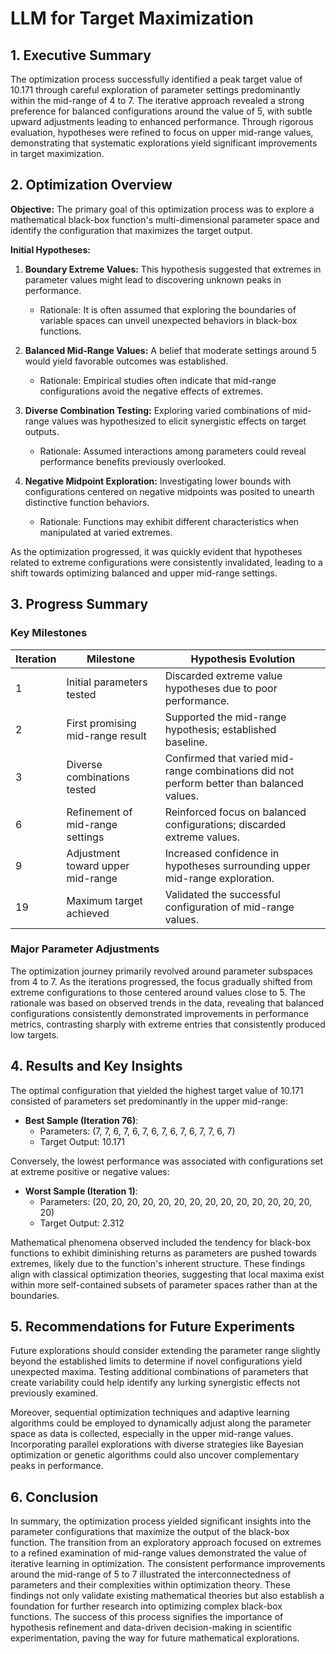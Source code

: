 # LLM for Target Maximization

## 1. Executive Summary

The optimization process successfully identified a peak target value of 10.171 through careful exploration of parameter settings predominantly within the mid-range of 4 to 7. The iterative approach revealed a strong preference for balanced configurations around the value of 5, with subtle upward adjustments leading to enhanced performance. Through rigorous evaluation, hypotheses were refined to focus on upper mid-range values, demonstrating that systematic explorations yield significant improvements in target maximization.

## 2. Optimization Overview

**Objective:** The primary goal of this optimization process was to explore a mathematical black-box function's multi-dimensional parameter space and identify the configuration that maximizes the target output.

**Initial Hypotheses:**
1. **Boundary Extreme Values:** This hypothesis suggested that extremes in parameter values might lead to discovering unknown peaks in performance.
   - Rationale: It is often assumed that exploring the boundaries of variable spaces can unveil unexpected behaviors in black-box functions.
   
2. **Balanced Mid-Range Values:** A belief that moderate settings around 5 would yield favorable outcomes was established.
   - Rationale: Empirical studies often indicate that mid-range configurations avoid the negative effects of extremes.

3. **Diverse Combination Testing:** Exploring varied combinations of mid-range values was hypothesized to elicit synergistic effects on target outputs.
   - Rationale: Assumed interactions among parameters could reveal performance benefits previously overlooked.

4. **Negative Midpoint Exploration:** Investigating lower bounds with configurations centered on negative midpoints was posited to unearth distinctive function behaviors.
   - Rationale: Functions may exhibit different characteristics when manipulated at varied extremes.

As the optimization progressed, it was quickly evident that hypotheses related to extreme configurations were consistently invalidated, leading to a shift towards optimizing balanced and upper mid-range settings.

## 3. Progress Summary

### Key Milestones

| Iteration | Milestone                       | Hypothesis Evolution                                            |
|-----------|--------------------------------|----------------------------------------------------------------|
| 1         | Initial parameters tested       | Discarded extreme value hypotheses due to poor performance.    |
| 2         | First promising mid-range result| Supported the mid-range hypothesis; established baseline.     |
| 3         | Diverse combinations tested      | Confirmed that varied mid-range combinations did not perform better than balanced values. |
| 6         | Refinement of mid-range settings | Reinforced focus on balanced configurations; discarded extreme values. |
| 9         | Adjustment toward upper mid-range | Increased confidence in hypotheses surrounding upper mid-range exploration. |
| 19        | Maximum target achieved         | Validated the successful configuration of mid-range values.  |

### Major Parameter Adjustments

The optimization journey primarily revolved around parameter subspaces from 4 to 7. As the iterations progressed, the focus gradually shifted from extreme configurations to those centered around values close to 5. The rationale was based on observed trends in the data, revealing that balanced configurations consistently demonstrated improvements in performance metrics, contrasting sharply with extreme entries that consistently produced low targets.

## 4. Results and Key Insights

The optimal configuration that yielded the highest target value of 10.171 consisted of parameters set predominantly in the upper mid-range:

- **Best Sample (Iteration 76)**:
  - Parameters: (7, 7, 6, 7, 6, 7, 6, 7, 6, 7, 6, 7, 7, 6, 7)
  - Target Output: 10.171

Conversely, the lowest performance was associated with configurations set at extreme positive or negative values:

- **Worst Sample (Iteration 1)**:
  - Parameters: (20, 20, 20, 20, 20, 20, 20, 20, 20, 20, 20, 20, 20, 20, 20)
  - Target Output: 2.312

Mathematical phenomena observed included the tendency for black-box functions to exhibit diminishing returns as parameters are pushed towards extremes, likely due to the function's inherent structure. These findings align with classical optimization theories, suggesting that local maxima exist within more self-contained subsets of parameter spaces rather than at the boundaries.

## 5. Recommendations for Future Experiments

Future explorations should consider extending the parameter range slightly beyond the established limits to determine if novel configurations yield unexpected maxima. Testing additional combinations of parameters that create variability could help identify any lurking synergistic effects not previously examined. 

Moreover, sequential optimization techniques and adaptive learning algorithms could be employed to dynamically adjust along the parameter space as data is collected, especially in the upper mid-range values. Incorporating parallel explorations with diverse strategies like Bayesian optimization or genetic algorithms could also uncover complementary peaks in performance.

## 6. Conclusion

In summary, the optimization process yielded significant insights into the parameter configurations that maximize the output of the black-box function. The transition from an exploratory approach focused on extremes to a refined examination of mid-range values demonstrated the value of iterative learning in optimization. The consistent performance improvements around the mid-range of 5 to 7 illustrated the interconnectedness of parameters and their complexities within optimization theory. These findings not only validate existing mathematical theories but also establish a foundation for further research into optimizing complex black-box functions. The success of this process signifies the importance of hypothesis refinement and data-driven decision-making in scientific experimentation, paving the way for future mathematical explorations.
